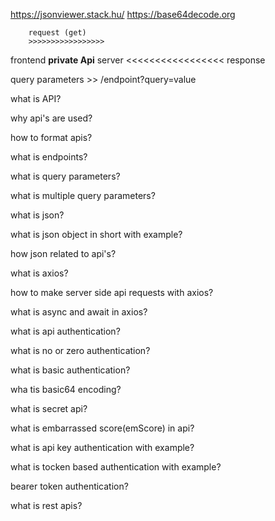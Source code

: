  https://jsonviewer.stack.hu/
 https://base64decode.org

        request (get)
        >>>>>>>>>>>>>>>>>
frontend **private Api**  server
        <<<<<<<<<<<<<<<<<
        response

query parameters >>  /endpoint?query=value

what is API?

why api's are used?

how to format apis?

what is endpoints?


what is query parameters?


what is multiple query parameters?

what is json?

what is json object in short  with example?

how json related to api's?

what is axios?

how to make server side api requests with axios?

what is async and await in axios?

what is api authentication?

what is no or zero authentication?

what is basic authentication?

wha tis basic64 encoding?

what is secret api?

what is embarrassed score(emScore) in api?

what is api key authentication with example?

what is tocken based authentication with example?

bearer token authentication?

what is rest apis?


